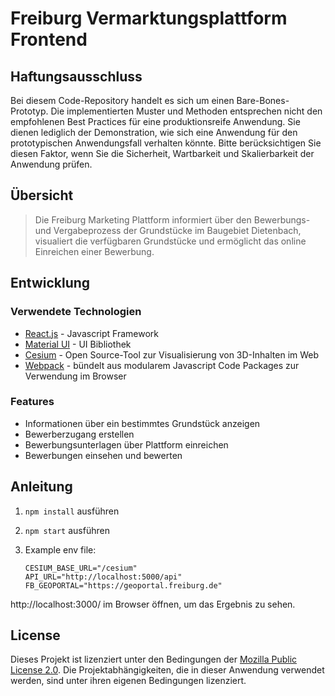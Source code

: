 # Freiburg Vermarktungsplattform Frontend

## Haftungsausschluss

Bei diesem Code-Repository handelt es sich um einen Bare-Bones-Prototyp. Die implementierten Muster und Methoden entsprechen nicht den empfohlenen Best Practices für eine produktionsreife Anwendung. Sie dienen lediglich der Demonstration, wie sich eine Anwendung für den prototypischen Anwendungsfall verhalten könnte. Bitte berücksichtigen Sie diesen Faktor, wenn Sie die Sicherheit, Wartbarkeit und Skalierbarkeit der Anwendung prüfen.

## Übersicht

> Die Freiburg Marketing Plattform informiert über den Bewerbungs- und Vergabeprozess der Grundstücke im Baugebiet Dietenbach, visualiert die verfügbaren Grundstücke und ermöglicht das online Einreichen einer Bewerbung.

## Entwicklung

### Verwendete Technologien

- [React.js](https://reactjs.org/) - Javascript Framework
- [Material UI](https://mui.com/) - UI Bibliothek
- [Cesium](https://cesium.com/) - Open Source-Tool zur Visualisierung von 3D-Inhalten im Web
- [Webpack](https://webpack.js.org/) - bündelt aus modularem Javascript Code Packages zur Verwendung im Browser

### Features

- Informationen über ein bestimmtes Grundstück anzeigen
- Bewerberzugang erstellen
- Bewerbungsunterlagen über Plattform einreichen
- Bewerbungen einsehen und bewerten

## Anleitung

1. `npm install` ausführen
2. `npm start` ausführen

3. Example env file:

   ```
   CESIUM_BASE_URL="/cesium"
   API_URL="http://localhost:5000/api"
   FB_GEOPORTAL="https://geoportal.freiburg.de"
   ```

http://localhost:3000/ im Browser öffnen, um das Ergebnis zu sehen.

## License

Dieses Projekt ist lizenziert unter den Bedingungen der
[Mozilla Public License 2.0](./LICENSE.md). Die Projektabhängigkeiten, die in dieser Anwendung verwendet werden, sind unter ihren eigenen Bedingungen lizenziert.
